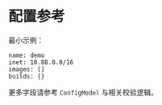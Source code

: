 # 配置参考

最小示例：
```
name: demo
inet: 10.88.0.0/16
images: []
builds: {}
```
更多字段请参考 `ConfigModel` 与相关校验逻辑。